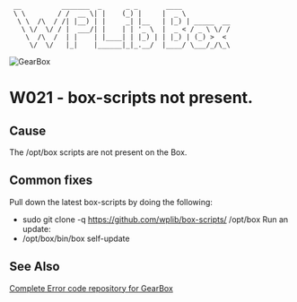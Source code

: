 ```
 __          _______  _      _ _       ____
 \ \        / /  __ \| |    (_) |     |  _ \
  \ \  /\  / /| |__) | |     _| |__   | |_) | _____  __
   \ \/  \/ / |  ___/| |    | | '_ \  |  _ < / _ \ \/ /
    \  /\  /  | |    | |____| | |_) | | |_) | (_) >  <
     \/  \/   |_|    |______|_|_.__/  |____/ \___/_/\_\
```

![GearBox](https://github.com/wplib/box-scripts/blob/master/GearBox-100x.png)

# W021 - box-scripts not present.

## Cause
The /opt/box scripts are not present on the Box.

## Common fixes
Pull down the latest box-scripts by doing the following:
* sudo git clone -q https://github.com/wplib/box-scripts/ /opt/box
Run an update:
* /opt/box/bin/box self-update


### 


## See Also
[Complete Error code repository for GearBox](https://github.com/wplib/box-scripts/tree/master/docs/errors)

